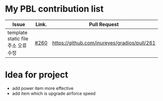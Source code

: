 My PBL contribution list
========================

| Issue                    | Link.   | Pull Request |
|--------------------------|---------|--------------|
| template static file 주소 오류 수정| [#260](https://github.com/inureyes/gradios/issues/260) | https://github.com/inureyes/gradios/pull/261 |

Idea for project
================

 * add power item more effective
 * add item which is upgrade airforce speed
